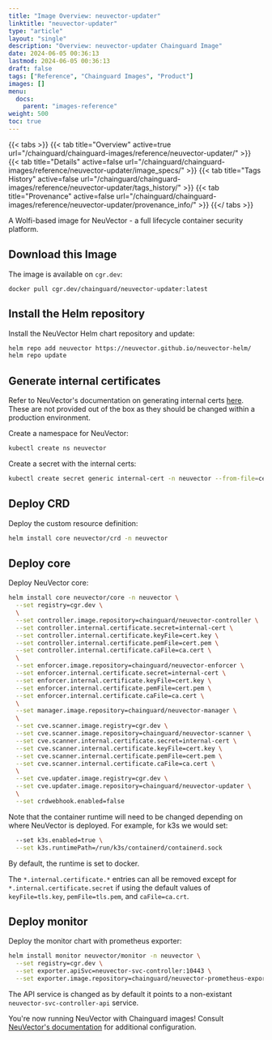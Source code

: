 ```yaml
---
title: "Image Overview: neuvector-updater"
linktitle: "neuvector-updater"
type: "article"
layout: "single"
description: "Overview: neuvector-updater Chainguard Image"
date: 2024-06-05 00:36:13
lastmod: 2024-06-05 00:36:13
draft: false
tags: ["Reference", "Chainguard Images", "Product"]
images: []
menu: 
  docs: 
    parent: "images-reference"
weight: 500
toc: true
---
```


{{< tabs >}}
{{< tab title="Overview" active=true url="/chainguard/chainguard-images/reference/neuvector-updater/" >}}
{{< tab title="Details" active=false url="/chainguard/chainguard-images/reference/neuvector-updater/image_specs/" >}}
{{< tab title="Tags History" active=false url="/chainguard/chainguard-images/reference/neuvector-updater/tags_history/" >}}
{{< tab title="Provenance" active=false url="/chainguard/chainguard-images/reference/neuvector-updater/provenance_info/" >}}
{{</ tabs >}}



<!--overview:start-->
A Wolfi-based image for NeuVector - a full lifecycle container security platform.
<!--overview:end-->

## Download this Image

The image is available on `cgr.dev`:

```
docker pull cgr.dev/chainguard/neuvector-updater:latest
```


<!--body:start-->
## Install the Helm repository

Install the NeuVector Helm chart repository and update:

```bash
helm repo add neuvector https://neuvector.github.io/neuvector-helm/
helm repo update
```

## Generate internal certificates

Refer to NeuVector's documentation on generating internal certs [here](https://open-docs.neuvector.com/deploying/production/internal). These are
not provided out of the box as they should be changed within a production environment.

Create a namespace for NeuVector:

```bash
kubectl create ns neuvector
```

Create a secret with the internal certs:

```bash
kubectl create secret generic internal-cert -n neuvector --from-file=cert.key --from-file=cert.pem --from-file=ca.cert
```

## Deploy CRD

Deploy the custom resource definition:

```bash
helm install core neuvector/crd -n neuvector
```

## Deploy core

Deploy NeuVector core:

```bash
helm install core neuvector/core -n neuvector \
  --set registry=cgr.dev \
  \
  --set controller.image.repository=chainguard/neuvector-controller \
  --set controller.internal.certificate.secret=internal-cert \
  --set controller.internal.certificate.keyFile=cert.key \
  --set controller.internal.certificate.pemFile=cert.pem \
  --set controller.internal.certificate.caFile=ca.cert \
  \
  --set enforcer.image.repository=chainguard/neuvector-enforcer \
  --set enforcer.internal.certificate.secret=internal-cert \
  --set enforcer.internal.certificate.keyFile=cert.key \
  --set enforcer.internal.certificate.pemFile=cert.pem \
  --set enforcer.internal.certificate.caFile=ca.cert \
  \
  --set manager.image.repository=chainguard/neuvector-manager \
  \
  --set cve.scanner.image.registry=cgr.dev \
  --set cve.scanner.image.repository=chainguard/neuvector-scanner \
  --set cve.scanner.internal.certificate.secret=internal-cert \
  --set cve.scanner.internal.certificate.keyFile=cert.key \
  --set cve.scanner.internal.certificate.pemFile=cert.pem \
  --set cve.scanner.internal.certificate.caFile=ca.cert \
  \
  --set cve.updater.image.registry=cgr.dev \
  --set cve.updater.image.repository=chainguard/neuvector-updater \
  \
  --set crdwebhook.enabled=false
```

Note that the container runtime will need to be changed depending on where NeuVector is deployed.
For example, for k3s we would set:

```bash
  --set k3s.enabled=true \
  --set k3s.runtimePath=/run/k3s/containerd/containerd.sock
```

By default, the runtime is set to docker.

The `*.internal.certificate.*` entries can all be removed except for `*.internal.certificate.secret`
if using the default values of `keyFile=tls.key`, `pemFile=tls.pem`, and `caFile=ca.crt`.

## Deploy monitor

Deploy the monitor chart with prometheus exporter:

```bash
helm install monitor neuvector/monitor -n neuvector \
  --set registry=cgr.dev \
  --set exporter.apiSvc=neuvector-svc-controller:10443 \
  --set exporter.image.repository=chainguard/neuvector-prometheus-exporter
```

The API service is changed as by default it points to a non-existant `neuvector-svc-controller-api` service.

You're now running NeuVector with Chainguard images! Consult [NeuVector's documentation](https://open-docs.neuvector.com/) for additional configuration.
<!--body:end-->

